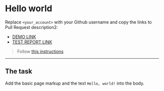 # Hello world
Replace `<your_account>` with your Github username and copy the links to Pull Request description2:
- [DEMO LINK](https://petrolozynskyi.github.io/layout_hello-world/)
- [TEST REPORT LINK](https://petrolozynskyi.github.io/layout_hello-world/report/html_report/)

> Follow [this instructions](https://mate-academy.github.io/layout_task-guideline/#how-to-solve-the-layout-tasks-on-github)
___

## The task 
Add the basic page markup and the text `Hello, world!` into the body.
